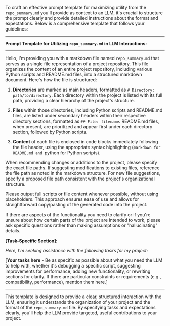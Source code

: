 To craft an effective prompt template for maximizing utility from the `repo_summary.md` you'll provide as context to an LLM, it's crucial to structure the prompt clearly and provide detailed instructions about the format and expectations. Below is a comprehensive template that follows your guidelines:

---

**Prompt Template for Utilizing `repo_summary.md` in LLM Interactions:**

---

Hello, I'm providing you with a markdown file named `repo_summary.md` that serves as a single file representation of a project repository. This file organizes the content of an entire project repository, including various Python scripts and README.md files, into a structured markdown document. Here's how the file is structured:

1. **Directories** are marked as main headers, formatted as `# Directory: path/to/directory`. Each directory within the project is listed with its full path, providing a clear hierarchy of the project's structure.

2. **Files** within those directories, including Python scripts and README.md files, are listed under secondary headers within their respective directory sections, formatted as `## File: filename`. README.md files, when present, are prioritized and appear first under each directory section, followed by Python scripts.

3. **Content** of each file is enclosed in code blocks immediately following the file header, using the appropriate syntax highlighting (```markdown for README.md and ```python for Python scripts).

When recommending changes or additions to the project, please specify the exact file paths. If suggesting modifications to existing files, reference the file path as noted in the markdown structure. For new file suggestions, specify a proposed file path consistent with the project's organizational structure.

Please output full scripts or file content whenever possible, without using placeholders. This approach ensures ease of use and allows for straightforward copy/pasting of the generated code into the project.

If there are aspects of the functionality you need to clarify or if you're unsure about how certain parts of the project are intended to work, please ask specific questions rather than making assumptions or "hallucinating" details.

**[Task-Specific Section]:**

*Here, I'm seeking assistance with the following tasks for my project:*

[**Your tasks here** - Be as specific as possible about what you need the LLM to help with, whether it's debugging a specific script, suggesting improvements for performance, adding new functionality, or rewriting sections for clarity. If there are particular constraints or requirements (e.g., compatibility, performance), mention them here.]

---

This template is designed to provide a clear, structured interaction with the LLM, ensuring it understands the organization of your project and the format of the `repo_summary.md` file. By specifying tasks and expectations clearly, you'll help the LLM provide targeted, useful contributions to your project.